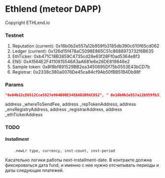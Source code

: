 # Ethlend (meteor DAPP)

Copyright ETHLend.io


### Testnet

1. Reputation (current): 0x16b0b2e557a12b959fb3185db390c610f65cd062
1. Ledger (current):     0x126d15f478aC5098E865C51c8688973732f6B635
1. EthTicker:            0xb471C18B3859C4735cd28e63f28Ff0ad5364e8f3
1. ENS:                  0xA1564E2F4110815546A3aA681e6e26DE819848e2
1. Sample token:         0x8f8bf891529BB2ea3450695Df75b0553E43bCD7b
1. Registrar:            0x2338c380a0076De45ca84cf9Ab50fBB51B4Db98f

### Params

```json
"0x04b12cE6512Cce5827e964B00E34E6AD2B9AC852", " 0x16b0b2e557a12b959fb3185db390c610f65cd062", "0xA1564E2F4110815546A3aA681e6e26DE819848e2", "0x2338c380a0076De45ca84cf9Ab50fBB51B4Db98f", "0xb471C18B3859C4735cd28e63f28Ff0ad5364e8f3"
```

address _whereToSendFee,     address _repTokenAddress, 
                     address _ensRegistryAddress, address _registrarAddress,
                     address _ethTickerAddress


### TODO

##### Installment

```livescript
    .newLr type, currency, inst-count, inst-period
```

Касательно логики работы next-installment-date. В контракте должна фиксироваться дата fund, и именно с нее нужно отсчитывать периоды и даты следующих платежей.